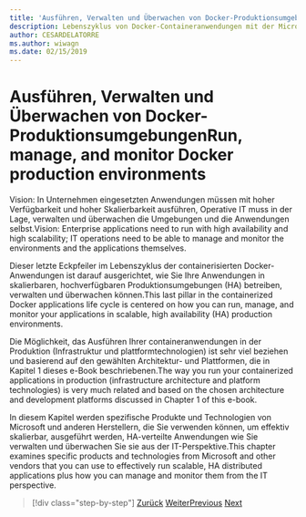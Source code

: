 ```yaml
---
title: 'Ausführen, Verwalten und Überwachen von Docker-Produktionsumgebungen'
description: Lebenszyklus von Docker-Containeranwendungen mit der Microsoft-Plattform und Tools
author: CESARDELATORRE
ms.author: wiwagn
ms.date: 02/15/2019
---
```


# <a name="run-manage-and-monitor-docker-production-environments"></a><span data-ttu-id="0065e-103">Ausführen, Verwalten und Überwachen von Docker-Produktionsumgebungen</span><span class="sxs-lookup"><span data-stu-id="0065e-103">Run, manage, and monitor Docker production environments</span></span>

<span data-ttu-id="0065e-104">Vision: In Unternehmen eingesetzten Anwendungen müssen mit hoher Verfügbarkeit und hoher Skalierbarkeit ausführen, Operative IT muss in der Lage, verwalten und überwachen die Umgebungen und die Anwendungen selbst.</span><span class="sxs-lookup"><span data-stu-id="0065e-104">Vision: Enterprise applications need to run with high availability and high scalability; IT operations need to be able to manage and monitor the environments and the applications themselves.</span></span>

<span data-ttu-id="0065e-105">Dieser letzte Eckpfeiler im Lebenszyklus der containerisierten Docker-Anwendungen ist darauf ausgerichtet, wie Sie Ihre Anwendungen in skalierbaren, hochverfügbaren Produktionsumgebungen (HA) betreiben, verwalten und überwachen können.</span><span class="sxs-lookup"><span data-stu-id="0065e-105">This last pillar in the containerized Docker applications life cycle is centered on how you can run, manage, and monitor your applications in scalable, high availability (HA) production environments.</span></span>

<span data-ttu-id="0065e-106">Die Möglichkeit, das Ausführen Ihrer containeranwendungen in der Produktion (Infrastruktur und plattformtechnologien) ist sehr viel beziehen und basierend auf den gewählten Architektur- und Plattformen, die in Kapitel 1 dieses e-Book beschriebenen.</span><span class="sxs-lookup"><span data-stu-id="0065e-106">The way you run your containerized applications in production (infrastructure architecture and platform technologies) is very much related and based on the chosen architecture and development platforms discussed in Chapter 1 of this e-book.</span></span>

<span data-ttu-id="0065e-107">In diesem Kapitel werden spezifische Produkte und Technologien von Microsoft und anderen Herstellern, die Sie verwenden können, um effektiv skalierbar, ausgeführt werden, HA-verteilte Anwendungen wie Sie verwalten und überwachen Sie sie aus der IT-Perspektive.</span><span class="sxs-lookup"><span data-stu-id="0065e-107">This chapter examines specific products and technologies from Microsoft and other vendors that you can use to effectively run scalable, HA distributed applications plus how you can manage and monitor them from the IT perspective.</span></span>

>[!div class="step-by-step"]
><span data-ttu-id="0065e-108">[Zurück](../docker-devops-workflow/create-ci-cd-pipelines-azure-devops-services-aspnetcore-kubernetes.md)
>[Weiter](run-microservices-based-applications-in-production.md)</span><span class="sxs-lookup"><span data-stu-id="0065e-108">[Previous](../docker-devops-workflow/create-ci-cd-pipelines-azure-devops-services-aspnetcore-kubernetes.md)
[Next](run-microservices-based-applications-in-production.md)</span></span>
